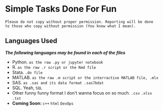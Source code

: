 # **Simple Tasks Done For Fun**

`Please do not copy without proper permission. Reporting will be done to those who copy without permission (You know what I mean).`

## Languages Used

***The following languages may be found in each of the files***

-  Python. `as the raw .py or jupyter notebook`
-  R. `as the raw .r script or the Rmd file`
-  Stata. `.do file`
-  MATLAB. `as the raw .m script or the interractive MATLAB file, .mlx`
-  SAS. `as .sas and its data format .sas7bdat`
-  SQL. Yeah, `SQL`
-  Other funny funny format I don't wanna focus on so much. `.csv` `.xlsx` `.txt`
-  **Coming Soon:** `c++` `html` `DevOps`
